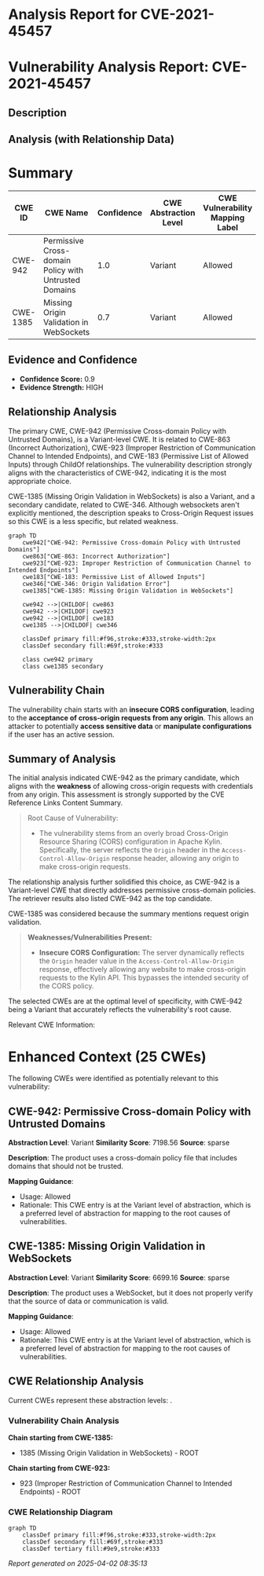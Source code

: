 # Analysis Report for CVE-2021-45457

# Vulnerability Analysis Report: CVE-2021-45457

## Description



## Analysis (with Relationship Data)

# Summary
| CWE ID | CWE Name | Confidence | CWE Abstraction Level | CWE Vulnerability Mapping Label | CWE-Vulnerability Mapping Notes |
|---|---|---|---|---|---|
| CWE-942 | Permissive Cross-domain Policy with Untrusted Domains | 1.0 | Variant | Allowed | Primary CWE |
| CWE-1385 | Missing Origin Validation in WebSockets | 0.7 | Variant | Allowed | Secondary Candidate |

## Evidence and Confidence

*   **Confidence Score:** 0.9
*   **Evidence Strength:** HIGH

## Relationship Analysis
The primary CWE, CWE-942 (Permissive Cross-domain Policy with Untrusted Domains), is a Variant-level CWE. It is related to CWE-863 (Incorrect Authorization), CWE-923 (Improper Restriction of Communication Channel to Intended Endpoints), and CWE-183 (Permissive List of Allowed Inputs) through ChildOf relationships. The vulnerability description strongly aligns with the characteristics of CWE-942, indicating it is the most appropriate choice.

CWE-1385 (Missing Origin Validation in WebSockets) is also a Variant, and a secondary candidate, related to CWE-346. Although websockets aren't explicitly mentioned, the description speaks to Cross-Origin Request issues so this CWE is a less specific, but related weakness.

```mermaid
graph TD
    cwe942["CWE-942: Permissive Cross-domain Policy with Untrusted Domains"]
    cwe863["CWE-863: Incorrect Authorization"]
    cwe923["CWE-923: Improper Restriction of Communication Channel to Intended Endpoints"]
    cwe183["CWE-183: Permissive List of Allowed Inputs"]
    cwe346["CWE-346: Origin Validation Error"]
    cwe1385["CWE-1385: Missing Origin Validation in WebSockets"]
    
    cwe942 -->|CHILDOF| cwe863
    cwe942 -->|CHILDOF| cwe923
    cwe942 -->|CHILDOF| cwe183
    cwe1385 -->|CHILDOF| cwe346

    classDef primary fill:#f96,stroke:#333,stroke-width:2px
    classDef secondary fill:#69f,stroke:#333
    
    class cwe942 primary
    class cwe1385 secondary
```

## Vulnerability Chain
The vulnerability chain starts with an **insecure CORS configuration**, leading to the **acceptance of cross-origin requests from any origin**. This allows an attacker to potentially **access sensitive data** or **manipulate configurations** if the user has an active session.

## Summary of Analysis
The initial analysis indicated CWE-942 as the primary candidate, which aligns with the **weakness** of allowing cross-origin requests with credentials from any origin. This assessment is strongly supported by the CVE Reference Links Content Summary.

> Root Cause of Vulnerability:
>
> *   The vulnerability stems from an overly broad Cross-Origin Resource Sharing (CORS) configuration in Apache Kylin. Specifically, the server reflects the `Origin` header in the `Access-Control-Allow-Origin` response header, allowing any origin to make cross-origin requests.

The relationship analysis further solidified this choice, as CWE-942 is a Variant-level CWE that directly addresses permissive cross-domain policies. The retriever results also listed CWE-942 as the top candidate.

CWE-1385 was considered because the summary mentions request origin validation.

> **Weaknesses/Vulnerabilities Present:**
>
> *   **Insecure CORS Configuration:** The server dynamically reflects the `Origin` header value in the `Access-Control-Allow-Origin` response, effectively allowing any website to make cross-origin requests to the Kylin API. This bypasses the intended security of the CORS policy.

The selected CWEs are at the optimal level of specificity, with CWE-942 being a Variant that accurately reflects the vulnerability's root cause.

Relevant CWE Information:

# Enhanced Context (25 CWEs)
The following CWEs were identified as potentially relevant to this vulnerability:

## CWE-942: Permissive Cross-domain Policy with Untrusted Domains
**Abstraction Level**: Variant
**Similarity Score**: 7198.56
**Source**: sparse

**Description**:
The product uses a cross-domain policy file that includes domains that should not be trusted.

**Mapping Guidance**:
- Usage: Allowed
- Rationale: This CWE entry is at the Variant level of abstraction, which is a preferred level of abstraction for mapping to the root causes of vulnerabilities.

## CWE-1385: Missing Origin Validation in WebSockets
**Abstraction Level**: Variant
**Similarity Score**: 6699.16
**Source**: sparse

**Description**:
The product uses a WebSocket, but it does not properly verify that the source of data or communication is valid.

**Mapping Guidance**:
- Usage: Allowed
- Rationale: This CWE entry is at the Variant level of abstraction, which is a preferred level of abstraction for mapping to the root causes of vulnerabilities.


## CWE Relationship Analysis

Current CWEs represent these abstraction levels: .


### Vulnerability Chain Analysis

**Chain starting from CWE-1385:**
- 1385 (Missing Origin Validation in WebSockets) - ROOT


**Chain starting from CWE-923:**
- 923 (Improper Restriction of Communication Channel to Intended Endpoints) - ROOT



### CWE Relationship Diagram

```mermaid
graph TD
    classDef primary fill:#f96,stroke:#333,stroke-width:2px
    classDef secondary fill:#69f,stroke:#333
    classDef tertiary fill:#9e9,stroke:#333
```



*Report generated on 2025-04-02 08:35:13*

